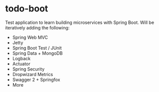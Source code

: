 # todo-boot

Test application to learn building microservices with Spring Boot.  Will be
iteratively adding the following:
- Spring Web MVC
- Jetty
- Spring Boot Test / JUnit
- Spring Data + MongoDB
- Logback
- Actuator
- Spring Security
- Dropwizard Metrics
- Swagger 2 + Springfox
- More
